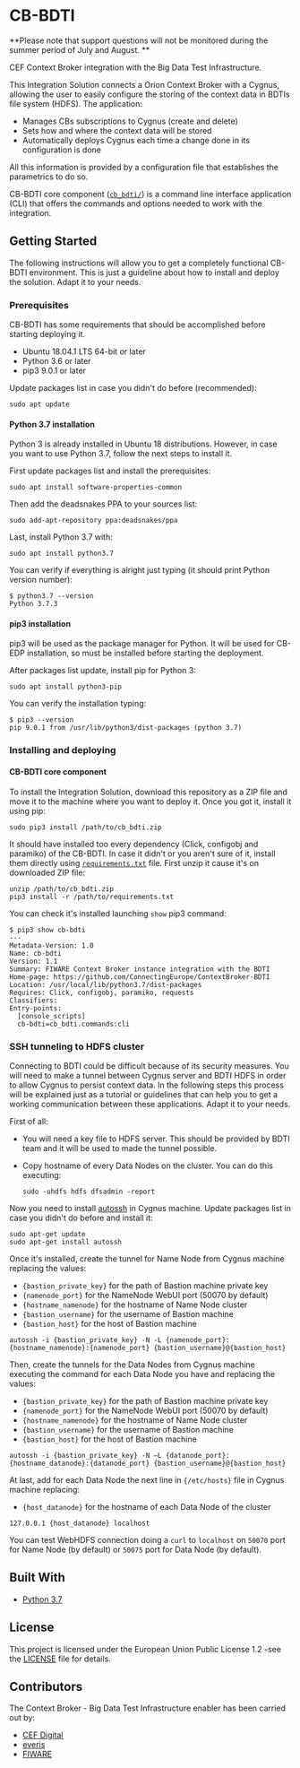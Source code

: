 # CB-BDTI

**Please note that support questions will not be monitored during the summer period of July and August. **

CEF Context Broker integration with the Big Data Test Infrastructure.

This Integration Solution connects a Orion Context Broker with a Cygnus,
allowing the user to easily configure the storing of the context data in
BDTIs file system (HDFS). The application:

- Manages CBs subscriptions to Cygnus (create and delete)
- Sets how and where the context data will be stored
- Automatically deploys Cygnus each time a change done in its
  configuration is done

All this information is provided by a configuration file that
establishes the parametrics to do so.

CB-BDTI core component ([`cb_bdti/`](src/cb_bdti/)) is a command line
interface application (CLI) that offers the commands and options needed
to work with the integration.

## Getting Started

The following instructions will allow you to get a completely functional
CB-BDTI environment. This is just a guideline about how to install and
deploy the solution. Adapt it to your needs.

### Prerequisites

CB-BDTI has some requirements that should be accomplished before
starting deploying it.

- Ubuntu 18.04.1 LTS 64-bit or later
- Python 3.6 or later
- pip3 9.0.1 or later

Update packages list in case you didn't do before (recommended):

```commandline
sudo apt update
```

#### Python 3.7 installation

Python 3 is already installed in Ubuntu 18 distributions. However, in
case you want to use Python 3.7, follow the next steps to install it.

First update packages list and install the prerequisites:

```commandline
sudo apt install software-properties-common
```

Then add the deadsnakes PPA to your sources list:

```commandline
sudo add-apt-repository ppa:deadsnakes/ppa
```

Last, install Python 3.7 with:

```commandline
sudo apt install python3.7
```

You can verify if everything is alright just typing (it should print
Python version number):

```commandline
$ python3.7 --version
Python 3.7.3
```

#### pip3 installation

pip3 will be used as the package manager for Python. It will be used for
CB-EDP installation, so must be installed before starting the
deployment.

After packages list update, install pip for Python 3:

```commandline
sudo apt install python3-pip
```

You can verify the installation typing:

```commandline
$ pip3 --version
pip 9.0.1 from /usr/lib/python3/dist-packages (python 3.7)
```

### Installing and deploying

#### CB-BDTI core component

To install the Integration Solution, download this repository as a ZIP
file and move it to the machine where you want to deploy it. Once you
got it, install it using pip:

```commandline
sudo pip3 install /path/to/cb_bdti.zip
```

It should have installed too every dependency (Click, configobj and
paramiko) of the CB-BDTI. In case it didn't or you aren't sure of it,
install them directly using [`requirements.txt`](requirements.txt) file.
First unzip it cause it's on downloaded ZIP file:

```commandline
unzip /path/to/cb_bdti.zip
pip3 install -r /path/to/requirements.txt
```

You can check it's installed launching `show` pip3 command:

```commandline
$ pip3 show cb-bdti
---
Metadata-Version: 1.0
Name: cb-bdti
Version: 1.1
Summary: FIWARE Context Broker instance integration with the BDTI
Home-page: https://github.com/ConnectingEurope/ContextBroker-BDTI
Location: /usr/local/lib/python3.7/dist-packages
Requires: Click, configobj, paramiko, requests
Classifiers:
Entry-points:
  [console_scripts]
  cb-bdti=cb_bdti.commands:cli
```

### SSH tunneling to HDFS cluster

Connecting to BDTI could be difficult because of its security measures.
You will need to make a tunnel between Cygnus server and BDTI HDFS in
order to allow Cygnus to persist context data. In the following steps
this process will be explained just as a tutorial or guidelines that can
help you to get a working communication between these applications.
Adapt it to your needs.

First of all:

- You will need a key file to HDFS server. This should be provided by
  BDTI team and it will be used to made the tunnel possible.
- Copy hostname of every Data Nodes on the cluster. You can do this
  executing:

    ```commandline
    sudo -uhdfs hdfs dfsadmin -report
    ```

Now you need to install [autossh](https://www.harding.motd.ca/autossh/)
in Cygnus machine. Update packages list in case you didn't do before and
install it:

```commandline
sudo apt-get update
sudo apt-get install autossh
```

Once it's installed, create the tunnel for Name Node from Cygnus machine
replacing the values:

- `{bastion_private_key}` for the path of Bastion machine private key
- `{namenode_port}` for the NameNode WebUI port (50070 by default)
- `{hostname_namenode}` for the hostname of Name Node cluster
- `{bastion_username}` for the username of Bastion machine
- `{bastion_host}` for the host of Bastion machine

```commandline
autossh -i {bastion_private_key} -N -L {namenode_port}:{hostname_namenode}:{namenode_port} {bastion_username}@{bastion_host}
```

Then, create the tunnels for the Data Nodes from Cygnus machine
executing the command for each Data Node you have and replacing the
values:

- `{bastion_private_key}` for the path of Bastion machine private key
- `{namenode_port}` for the NameNode WebUI port (50070 by default)
- `{hostname_namenode}` for the hostname of Name Node cluster
- `{bastion_username}` for the username of Bastion machine
- `{bastion_host}` for the host of Bastion machine

```commandline
autossh -i {bastion_private_key} -N –L {datanode_port}:{hostname_datanode}:{datanode_port} {bastion_username}@{bastion_host}
```

At last, add for each Data Node the next line in `{/etc/hosts}` file in
Cygnus machine replacing:

- `{host_datanode}` for the hostname of each Data Node of the cluster

```text
127.0.0.1 {host_datanode} localhost
```

You can test WebHDFS connection doing a `curl` to `localhost` on `50070`
port for Name Node (by default) or `50075` port for Data Node (by
default).

## Built With

- [Python 3.7](https://www.python.org/)

## License

This project is licensed under the European Union Public License 1.2
-see the [LICENSE](LICENSE) file for details.

## Contributors

The Context Broker - Big Data Test Infrastructure enabler has been carried out by:

- [CEF Digital](https://ec.europa.eu/cefdigital/wiki/display/CEFDIGITAL/CEF+Digital+Home)
- [everis](https://www.everis.com/)
- [FIWARE](https://www.fiware.org/)
